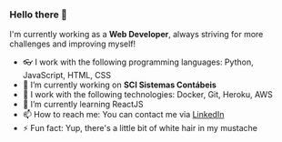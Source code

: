 ### Hello there 👋

I'm currently working as a <strong>Web Developer</strong>, always striving for more challenges and improving myself!
- :eyeglasses: I work with the following programming languages: Python, JavaScript, HTML, CSS
- 🔭 I’m currently working on <strong>SCI Sistemas Contábeis</strong>
- :thought_balloon: I work with the following technologies: Docker, Git, Heroku, AWS
- 🌱 I’m currently learning ReactJS
- 📫 How to reach me: You can contact me via [LinkedIn](https://www.linkedin.com/in/victorwhostert/)
- ⚡ Fun fact: Yup, there's a little bit of white hair in my mustache

